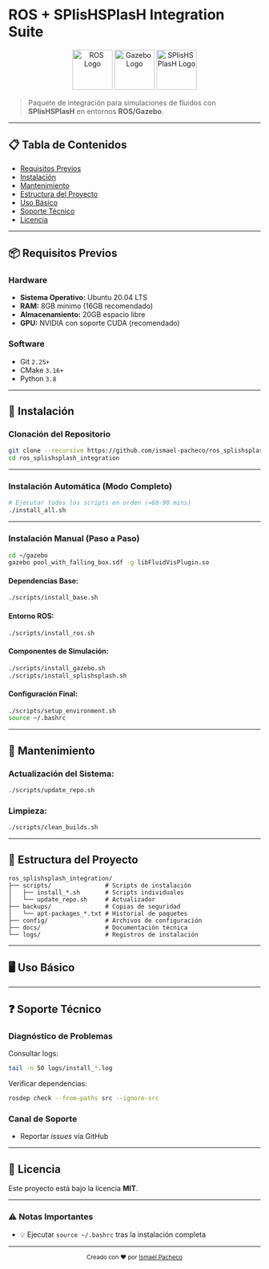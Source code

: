 # ROS + SPlisHSPlasH Integration Suite

<p align="center">
  <img src="https://upload.wikimedia.org/wikipedia/commons/b/bb/Ros_logo.svg" alt="ROS Logo" height="80"/>
  <img src="https://upload.wikimedia.org/wikipedia/commons/5/5e/Gazebo_logo_without_text.svg" alt="Gazebo Logo" height="80"/>
  <img src="https://raw.githubusercontent.com/InteractiveComputerGraphics/SPlisHSPlasH/master/doc/images/logo.jpg" alt="SPlisHSPlasH Logo" height="80"/>
</p>

> Paquete de integración para simulaciones de fluidos con **SPlisHSPlasH** en entornos **ROS/Gazebo**.

---

## 📋 Tabla de Contenidos
- [Requisitos Previos](#-requisitos-previos)
- [Instalación](#-instalación)
- [Mantenimiento](#-mantenimiento)
- [Estructura del Proyecto](#-estructura-del-proyecto)
- [Uso Básico](#-uso-básico)
- [Soporte Técnico](#-soporte-técnico)
- [Licencia](#-licencia)

---

## 📦 Requisitos Previos

### Hardware
- **Sistema Operativo:** Ubuntu 20.04 LTS  
- **RAM:** 8GB mínimo (16GB recomendado)  
- **Almacenamiento:** 20GB espacio libre  
- **GPU:** NVIDIA con soporte CUDA (recomendado)

### Software
- Git `2.25+`  
- CMake `3.16+`  
- Python `3.8`

---

## 🚀 Instalación

### Clonación del Repositorio

```bash
git clone --recursive https://github.com/ismael-pacheco/ros_splishsplash_integration.git
cd ros_splishsplash_integration
```

---

### Instalación Automática (Modo Completo)

```bash
# Ejecutar todos los scripts en orden (≈60-90 mins)
./install_all.sh
```

---

### Instalación Manual (Paso a Paso)
```bash
cd ~/gazebo
gazebo pool_with_falling_box.sdf -g libFluidVisPlugin.so
```

#### Dependencias Base:
```bash
./scripts/install_base.sh
```

#### Entorno ROS:
```bash
./scripts/install_ros.sh
```

#### Componentes de Simulación:
```bash
./scripts/install_gazebo.sh
./scripts/install_splishsplash.sh
```

#### Configuración Final:
```bash
./scripts/setup_environment.sh
source ~/.bashrc
```

---

## 🔄 Mantenimiento

### Actualización del Sistema:
```bash
./scripts/update_repo.sh
```

### Limpieza:
```bash
./scripts/clean_builds.sh
```

---

## 📂 Estructura del Proyecto

```
ros_splishsplash_integration/
├── scripts/               # Scripts de instalación
│   ├── install_*.sh       # Scripts individuales
│   └── update_repo.sh     # Actualizador
├── backups/               # Copias de seguridad
│   └── apt-packages_*.txt # Historial de paquetes
├── config/                # Archivos de configuración
├── docs/                  # Documentación técnica
└── logs/                  # Registros de instalación
```

---

## 🖥️ Uso Básico



---

## ❓ Soporte Técnico

### Diagnóstico de Problemas

Consultar logs:
```bash
tail -n 50 logs/install_*.log
```

Verificar dependencias:
```bash
rosdep check --from-paths src --ignore-src
```

### Canal de Soporte
- Reportar *issues* vía GitHub

---

## 📜 Licencia

Este proyecto está bajo la licencia **MIT**.

---

### ⚠️ Notas Importantes
- 💡 Ejecutar `source ~/.bashrc` tras la instalación completa

---

<div align="center">
  <sub>Creado con ❤️ por <a href="https://github.com/ismael-pacheco">Ismael Pacheco</a></sub>
</div>

